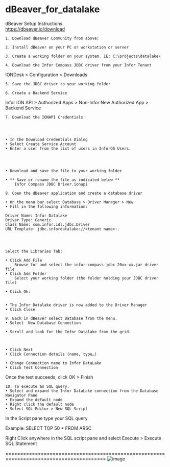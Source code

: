 # dBeaver_for_datalake
dBeaver Setup Instructions\
https://dbeaver.io/download


	1. Download dBeaver Community from above:

	2. Install dBeaver on your PC or workstation or server

	3. Create a working folder on your system. IE: C:\projects\datalake\

	4. Download the Infor Compass JDBC driver from your Infor Tenant

IONDesk > Configuration > Downloads



	5. Save the JDBC driver to your working folder

	6. Create a Backend Service

Infor ION API > Authorized Apps > Non-Infor New Authorized App > Backend Service



	7. Download the IONAPI Credentials




	• In the Download Credentials Dialog
	• Select Create Service Account
	• Enter a user from the list of users in InforOS Users.  




	• Download and save the file to your working folder
	
	• ** Save or rename the file as indicated below **
		Infor Compass JDBC Driver.ionapi

	8. Open the dBeaver application and create a database driver

	• On the menu bar select Database > Driver Manager > New
	• Fill in the following information:
	
	Driver Name: Infor Datalake
	Driver Type: Generic
	Class Name: com.infor.idl.jdbc.Driver
	URL Template: jdbc.infordatalake://<tenant name>:.




	Select the Libraries Tab:

	• Click Add File
		Browse for and select the infor-compass-jdbc-20xx-xx.jar driver file
	• Click Add Folder
		Select your working folder (the folder holding your JDBC driver file)

	• Click Ok:


	• The Infor Datalake driver is now added to the Driver Manager
	• Click Close

	9. Back in dBeaver select Database from the menu.
	• Select  New Database Connection

	• Scroll and look for the Infor Datalake from the grid.



	• Click Next 
	• Click Connection details (name, type…)

	• Change Connection name to Infor DataLake
	• Click Test Connection





Once the test succeeds, click OK > Finish

	10. To execute an SQL query,
	• Select and expand the Infor DataLake connection from the Database Navigator Pane
	• Expand the default node
	• Right click the default node 
	• Select SQL Editor > New SQL Script

In the <Infor DataLake > Script pane type your SQL query 

Example:              SELECT TOP 50 * FROM ARSC

Right Click anywhere in the SQL script pane and select  Execute > Execute SQL Statement

========================================================================================
![image](https://user-images.githubusercontent.com/15594519/133474386-65bd440c-602d-411e-85ef-343e32c4b921.png)

